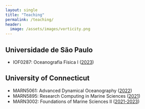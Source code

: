 ```yaml
---
layout: single
title: "Teaching"
permalink: /teaching/
header:
  image: /assets/images/vorticity.png
---
```



## Universidade de São Paulo

- IOF0287: Oceanografia Física I ([2023][1])

[1]: https://edisciplinas.usp.br/course/view.php?id=106133


## University of Connecticut

- MARN5061: Advanced Dynamical Oceanography ([2022](https://github.com/cesar-rocha/MARN-5061))
- MARN5895: Research Computing in Marine Sciences ([2021](https://github.com/MARN-5895))
- MARN3002: Foundations of Marine Sciences II ([2021-2023][3002-1])

[3002-1]: https://github.com/cesar-rocha/MARN3002-Physics/blob/main/README.md